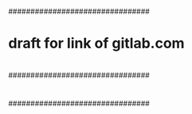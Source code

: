 ################################
# draft for link of gitlab.com
#
#
#
################################
#
#
#
################################
